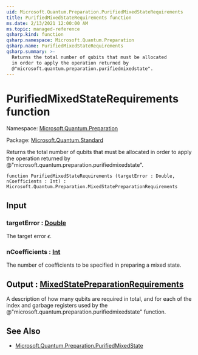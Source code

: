 ```yaml
---
uid: Microsoft.Quantum.Preparation.PurifiedMixedStateRequirements
title: PurifiedMixedStateRequirements function
ms.date: 2/13/2021 12:00:00 AM
ms.topic: managed-reference
qsharp.kind: function
qsharp.namespace: Microsoft.Quantum.Preparation
qsharp.name: PurifiedMixedStateRequirements
qsharp.summary: >-
  Returns the total number of qubits that must be allocated
  in order to apply the operation returned by
  @"microsoft.quantum.preparation.purifiedmixedstate".
---
```


# PurifiedMixedStateRequirements function

Namespace: [Microsoft.Quantum.Preparation](xref:Microsoft.Quantum.Preparation)

Package: [Microsoft.Quantum.Standard](https://nuget.org/packages/Microsoft.Quantum.Standard)


Returns the total number of qubits that must be allocatedin order to apply the operation returned by@"microsoft.quantum.preparation.purifiedmixedstate".

```qsharp
function PurifiedMixedStateRequirements (targetError : Double, nCoefficients : Int) : Microsoft.Quantum.Preparation.MixedStatePreparationRequirements
```


## Input

### targetError : [Double](xref:microsoft.quantum.lang-ref.double)

The target error $\epsilon$.


### nCoefficients : [Int](xref:microsoft.quantum.lang-ref.int)

The number of coefficients to be specified in preparing a mixed state.



## Output : [MixedStatePreparationRequirements](xref:Microsoft.Quantum.Preparation.MixedStatePreparationRequirements)

A description of how many qubits are required in total, and for each ofthe index and garbage registers used by the@"microsoft.quantum.preparation.purifiedmixedstate" function.

## See Also

- [Microsoft.Quantum.Preparation.PurifiedMixedState](xref:Microsoft.Quantum.Preparation.PurifiedMixedState)